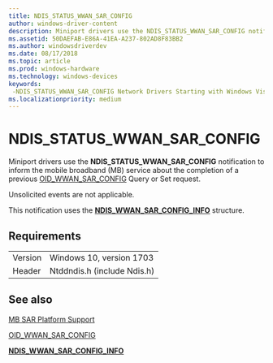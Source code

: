 ```yaml
---
title: NDIS_STATUS_WWAN_SAR_CONFIG
author: windows-driver-content
description: Miniport drivers use the NDIS_STATUS_WWAN_SAR_CONFIG notification to inform the mobile broadband (MB) service about the completion of a previous OID_WWAN_SAR_CONFIG Query or Set request.
ms.assetid: 50DAEFAB-E86A-41EA-A237-802AD8F83BB2
ms.author: windowsdriverdev
ms.date: 08/17/2018
ms.topic: article
ms.prod: windows-hardware
ms.technology: windows-devices
keywords: 
 -NDIS_STATUS_WWAN_SAR_CONFIG Network Drivers Starting with Windows Vista
ms.localizationpriority: medium
---
```


# NDIS_STATUS_WWAN_SAR_CONFIG

Miniport drivers use the **NDIS_STATUS_WWAN_SAR_CONFIG** notification to inform the mobile broadband (MB) service about the completion of a previous [OID_WWAN_SAR_CONFIG](oid-wwan-sar-config.md) Query or Set request.

Unsolicited events are not applicable.

This notification uses the [**NDIS_WWAN_SAR_CONFIG_INFO**](https://docs.microsoft.com/windows-hardware/drivers/ddi/content/ndiswwan/ns-ndiswwan-_ndis_wwan_sar_config_info) structure.

## Requirements

|   |   |
| --- | --- |
| Version | Windows 10, version 1703 |
| Header | Ntddndis.h (include Ndis.h) |

## See also

[MB SAR Platform Support](https://docs.microsoft.com/windows-hardware/drivers/network/mb-sar-platform-support)

[OID_WWAN_SAR_CONFIG](oid-wwan-sar-config.md)

[**NDIS_WWAN_SAR_CONFIG_INFO**](https://docs.microsoft.com/windows-hardware/drivers/ddi/content/ndiswwan/ns-ndiswwan-_ndis_wwan_sar_config_info)